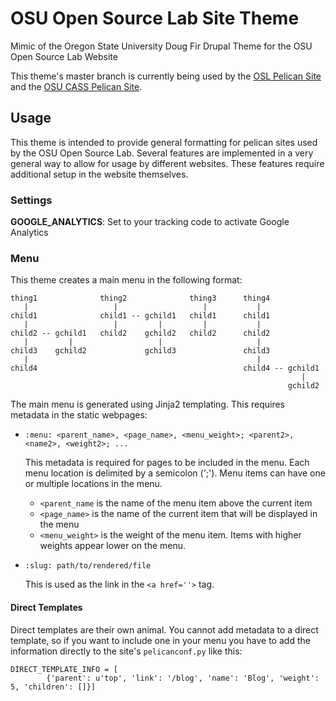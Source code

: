 # OSU Open Source Lab Site Theme
Mimic of the Oregon State University Doug Fir Drupal Theme for the OSU Open
Source Lab Website

This theme's master branch is currently being used by the
[OSL Pelican Site](https://github.com/osuosl/osuosl-pelican) and the
[OSU CASS Pelican Site](https://github.com/osuosl/cass-pelican).

Usage
-----

This theme is intended to provide general formatting for pelican sites used by
the OSU Open Source Lab. Several features are implemented in a very general way
to allow for usage by different websites. These features require additional
setup in the website themselves.

### Settings

**GOOGLE_ANALYTICS**: Set to your tracking code to activate Google Analytics


### Menu

This theme creates a main menu in the following format:

```
thing1              thing2              thing3      thing4
   |                   |                   |           |
child1              child1 -- gchild1   child1      child1
   |                   |         |         |           |
child2 -- gchild1   child2    gchild2   child2      child2
   |         |                   |                     |
child3    gchild2             gchild3               child3
   |                                                   |
child4                                              child4 -- gchild1
                                                                 |
                                                              gchild2
```

The main menu is generated using Jinja2 templating. This requires metadata in
the static webpages:

* `:menu: <parent_name>, <page_name>, <menu_weight>; <parent2>, <name2>, <weight2>; ...`

  This metadata is required for pages to be included in the menu. Each menu
  location is delimited by a semicolon (';'). Menu items can have one or
  multiple locations in the menu.

  - `<parent_name` is the name of the menu item above the current item
  - `<page_name>` is the name of the current item that will be displayed in the
     menu
  - `<menu_weight>` is the weight of the menu item. Items with higher weights
    appear lower on the menu.

* `:slug: path/to/rendered/file`

  This is used as the link in the ``<a href=''>`` tag.

#### Direct Templates

Direct templates are their own animal. You cannot add metadata to a direct
template, so if you want to include one in your menu you have to add the
information directly to the site's `pelicanconf.py` like this:

```
DIRECT_TEMPLATE_INFO = [
        {'parent': u'top', 'link': '/blog', 'name': 'Blog', 'weight': 5, 'children': []}]
```
